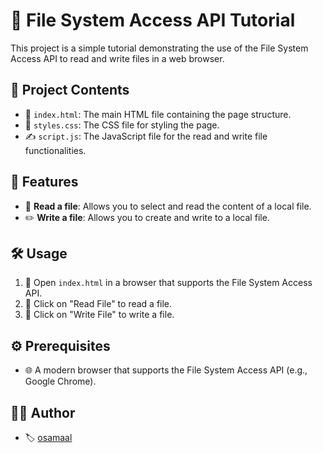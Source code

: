 # 📂 File System Access API Tutorial  

This project is a simple tutorial demonstrating the use of the File System Access API to read and write files in a web browser.  

## 📁 Project Contents  

- 📝 `index.html`: The main HTML file containing the page structure.  
- 🎨 `styles.css`: The CSS file for styling the page.  
- ✍️ `script.js`: The JavaScript file for the read and write file functionalities.  

## 🚀 Features  

- 📖 **Read a file**: Allows you to select and read the content of a local file.  
- ✏️ **Write a file**: Allows you to create and write to a local file.  

## 🛠️ Usage  

1. 📌 Open `index.html` in a browser that supports the File System Access API.  
2. 📂 Click on "Read File" to read a file.  
3. 💾 Click on "Write File" to write a file.  

## ⚙️ Prerequisites  

- 🌐 A modern browser that supports the File System Access API (e.g., Google Chrome).  

## 👨‍💻 Author  

- 🏷️ [osamaal](https://github.com/alaosama)
